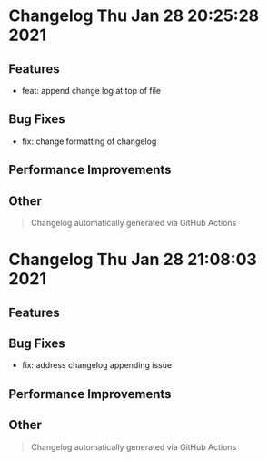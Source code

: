 # Changelog Thu Jan 28 20:25:28 2021 

## Features

* feat: append change log at top of file

## Bug Fixes

* fix: change formatting of changelog

## Performance Improvements


## Other



 > Changelog automatically generated via GitHub Actions

# Changelog Thu Jan 28 21:08:03 2021 

## Features


## Bug Fixes

* fix: address changelog appending issue

## Performance Improvements


## Other



 > Changelog automatically generated via GitHub Actions

